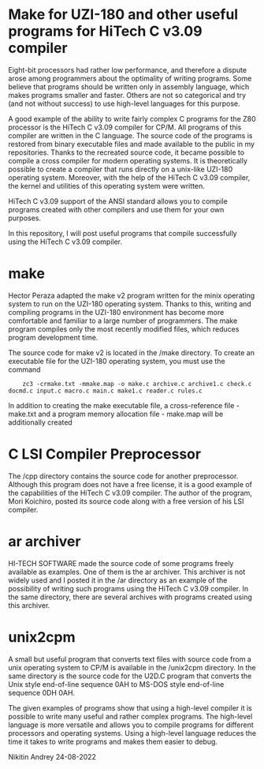 # Make for UZI-180 and other useful programs for HiTech C v3.09 compiler

Eight-bit processors had rather low performance, and therefore a dispute arose among programmers about the optimality of writing programs. Some believe that programs should be written only in assembly language, which makes programs smaller and faster. Others are not so categorical and try (and not without success) to use high-level languages ​​for this purpose.

A good example of the ability to write fairly complex C programs for the Z80 processor is the HiTech C v3.09 compiler for CP/M. All programs of this compiler are written in the C language. The source code of the programs is restored from binary executable files and made available to the public in my repositories. Thanks to the recreated source code, it became possible to compile a cross compiler for modern operating systems. It is theoretically possible to create a compiler that runs directly on a unix-like UZI-180 operating system. Moreover, with the help of the HiTech C v3.09 compiler, the kernel and utilities of this operating system were written.

HiTech C v3.09 support of the ANSI standard allows you to compile programs created with other compilers and use them for your own purposes.

In this repository, I will post useful programs that compile successfully using the HiTech C v3.09 compiler.

# make

Hector Peraza adapted the make v2 program written for the minix operating system to run on the UZI-180 operating system. Thanks to this, writing and compiling programs in the UZI-180 environment has become more comfortable and familiar to a large number of programmers. The make program compiles only the most recently modified files, which reduces program development time.

The source code for make v2 is located in the /make directory. To create an executable file for the UZI-180 operating system, you must use the command

        zc3 -crmake.txt -mmake.map -o make.c archive.c archive1.c check.c docmd.c input.c macro.c main.c make1.c reader.c rules.c

In addition to creating the make executable file, a cross-reference file - make.txt and a program memory allocation file - make.map will be additionally created

# C LSI Compiler Preprocessor

The /cpp directory contains the source code for another preprocessor. Although this program does not have a free license, it is a good example of the capabilities of the HiTech C v3.09 compiler. The author of the program, Mori Koichiro, posted its source code along with a free version of his LSI compiler.

# ar archiver

HI-TECH SOFTWARE made the source code of some programs freely available as examples. One of them is the ar archiver. This archiver is not widely used and I posted it in the /ar directory as an example of the possibility of writing such programs using the HiTech C v3.09 compiler. In the same directory, there are several archives with programs created using this archiver.

# unix2cpm

A small but useful program that converts text files with source code from a unix operating system to CP/M is available in the /unix2cpm directory.
In the same directory is the source code for the U2D.C program that converts the Unix style end-of-line sequence 0AH to MS-DOS style end-of-line sequence 0DH 0AH.

The given examples of programs show that using a high-level compiler it is possible to write many useful and rather complex programs. The high-level language is more versatile and allows you to compile programs for different processors and operating systems. Using a high-level language reduces the time it takes to write programs and makes them easier to debug.

 Nikitin Andrey
 24-08-2022
 
